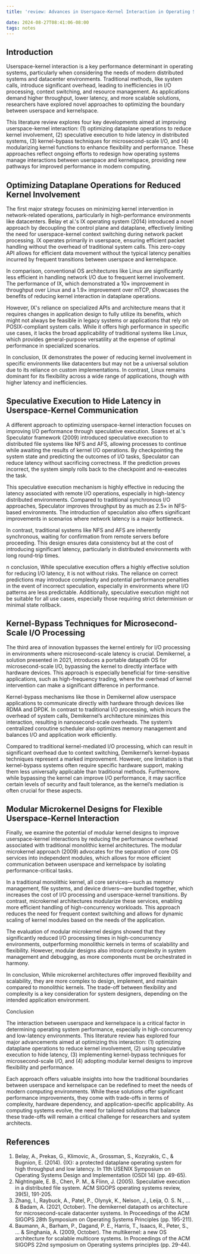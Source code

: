 ```yaml
---
title: 'review: Advances in Userspace-Kernel Interaction in Operating Systems '

date: 2024-08-27T08:41:06-08:00
tags: notes
---
```


## Introduction 

Userspace-kernel interaction is a key performance determinant in operating systems, particularly when considering the needs of modern distributed systems and datacenter environments. Traditional methods, like system calls, introduce significant overhead, leading to inefficiencies in I/O processing, context switching, and resource management. As applications demand higher throughput, lower latency, and more scalable solutions, researchers have explored novel approaches to optimizing the boundary between userspace and kernelspace. 

This literature review explores four key developments aimed at improving userspace-kernel interaction: (1) optimizing dataplane operations to reduce kernel involvement, (2) speculative execution to hide latency in distributed systems, (3) kernel-bypass techniques for microsecond-scale I/O, and (4) modularizing kernel functions to enhance flexibility and performance. These approaches reflect ongoing efforts to redesign how operating systems manage interactions between userspace and kernelspace, providing new pathways for improved performance in modern computing. 

## Optimizing Dataplane Operations for Reduced Kernel Involvement 

The first major strategy focuses on minimizing kernel intervention in network-related operations, particularly in high-performance environments like datacenters. Belay et al.'s IX operating system (2014) introduced a novel approach by decoupling the control plane and dataplane, effectively limiting the need for userspace-kernel context switching during network packet processing. IX operates primarily in userspace, ensuring efficient packet handling without the overhead of traditional system calls. This zero-copy API allows for efficient data movement without the typical latency penalties incurred by frequent transitions between userspace and kernelspace. 

In comparison, conventional OS architectures like Linux are significantly less efficient in handling network I/O due to frequent kernel involvement. The performance of IX, which demonstrated a 10× improvement in throughput over Linux and a 1.9× improvement over mTCP, showcases the benefits of reducing kernel interaction in dataplane operations. 

However, IX's reliance on specialized APIs and architecture means that it requires changes in application design to fully utilize its benefits, which might not always be feasible in legacy systems or applications that rely on POSIX-compliant system calls. While it offers high performance in specific use cases, it lacks the broad applicability of traditional systems like Linux, which provides general-purpose versatility at the expense of optimal performance in specialized scenarios. 

In conclusion, IX demonstrates the power of reducing kernel involvement in specific environments like datacenters but may not be a universal solution due to its reliance on custom implementations. In contrast, Linux remains dominant for its flexibility across a wide range of applications, though with higher latency and inefficiencies. 

## Speculative Execution to Hide Latency in Userspace-Kernel Communication 

A different approach to optimizing userspace-kernel interaction focuses on improving I/O performance through speculative execution. Soares et al.'s Speculator framework (2009) introduced speculative execution to distributed file systems like NFS and AFS, allowing processes to continue while awaiting the results of kernel I/O operations. By checkpointing the system state and predicting the outcomes of I/O tasks, Speculator can reduce latency without sacrificing correctness. If the prediction proves incorrect, the system simply rolls back to the checkpoint and re-executes the task. 

This speculative execution mechanism is highly effective in reducing the latency associated with remote I/O operations, especially in high-latency distributed environments. Compared to traditional synchronous I/O approaches, Speculator improves throughput by as much as 2.5× in NFS-based environments. The introduction of speculation also offers significant improvements in scenarios where network latency is a major bottleneck. 

In contrast, traditional systems like NFS and AFS are inherently synchronous, waiting for confirmation from remote servers before proceeding. This design ensures data consistency but at the cost of introducing significant latency, particularly in distributed environments with long round-trip times. 

n conclusion, While speculative execution offers a highly effective solution for reducing I/O latency, it is not without risks. The reliance on correct predictions may introduce complexity and potential performance penalties in the event of incorrect speculation, especially in environments where I/O patterns are less predictable. Additionally, speculative execution might not be suitable for all use cases, especially those requiring strict determinism or minimal state rollback. 

## Kernel-Bypass Techniques for Microsecond-Scale I/O Processing 

The third area of innovation bypasses the kernel entirely for I/O processing in environments where microsecond-scale latency is crucial. Demikernel, a solution presented in 2021, introduces a portable datapath OS for microsecond-scale I/O, bypassing the kernel to directly interface with hardware devices. This approach is especially beneficial for time-sensitive applications, such as high-frequency trading, where the overhead of kernel intervention can make a significant difference in performance. 

Kernel-bypass mechanisms like those in Demikernel allow userspace applications to communicate directly with hardware through devices like RDMA and DPDK. In contrast to traditional I/O processing, which incurs the overhead of system calls, Demikernel’s architecture minimizes this interaction, resulting in nanosecond-scale overheads. The system’s centralized coroutine scheduler also optimizes memory management and balances I/O and application work efficiently. 

Compared to traditional kernel-mediated I/O processing, which can result in significant overhead due to context switching, Demikernel’s kernel-bypass techniques represent a marked improvement. However, one limitation is that kernel-bypass systems often require specific hardware support, making them less universally applicable than traditional methods. Furthermore, while bypassing the kernel can improve I/O performance, it may sacrifice certain levels of security and fault tolerance, as the kernel’s mediation is often crucial for these aspects. 

## Modular Microkernel Designs for Flexible Userspace-Kernel Interaction 

Finally, we examine the potential of modular kernel designs to improve userspace-kernel interactions by reducing the performance overhead associated with traditional monolithic kernel architectures. The modular microkernel approach (2009) advocates for the separation of core OS services into independent modules, which allows for more efficient communication between userspace and kernelspace by isolating performance-critical tasks. 

In a traditional monolithic kernel, all core services—such as memory management, file systems, and device drivers—are bundled together, which increases the cost of I/O processing and userspace-kernel transitions. By contrast, microkernel architectures modularize these services, enabling more efficient handling of high-concurrency workloads. This approach reduces the need for frequent context switching and allows for dynamic scaling of kernel modules based on the needs of the application. 

The evaluation of modular microkernel designs showed that they significantly reduced I/O processing times in high-concurrency environments, outperforming monolithic kernels in terms of scalability and flexibility. However, modular designs also introduce complexity in system management and debugging, as more components must be orchestrated in harmony. 

In conclusion, While microkernel architectures offer improved flexibility and scalability, they are more complex to design, implement, and maintain compared to monolithic kernels. The trade-off between flexibility and complexity is a key consideration for system designers, depending on the intended application environment. 

Conclusion 

The interaction between userspace and kernelspace is a critical factor in determining operating system performance, especially in high-concurrency and low-latency environments. This literature review has explored four major advancements aimed at optimizing this interaction: (1) optimizing dataplane operations to reduce kernel involvement, (2) using speculative execution to hide latency, (3) implementing kernel-bypass techniques for microsecond-scale I/O, and (4) adopting modular kernel designs to improve flexibility and performance. 

Each approach offers valuable insights into how the traditional boundaries between userspace and kernelspace can be redefined to meet the needs of modern computing environments. While these solutions offer significant performance improvements, they come with trade-offs in terms of complexity, hardware dependency, and application-specific applicability. As computing systems evolve, the need for tailored solutions that balance these trade-offs will remain a critical challenge for researchers and system architects. 

## References 
 

1. Belay, A., Prekas, G., Klimovic, A., Grossman, S., Kozyrakis, C., & Bugnion, E. (2014). {IX}: a protected dataplane operating system for high throughput and low latency. In 11th USENIX Symposium on Operating Systems Design and Implementation (OSDI 14) (pp. 49-65).
2. Nightingale, E. B., Chen, P. M., & Flinn, J. (2005). Speculative execution in a distributed file system. ACM SIGOPS operating systems review, 39(5), 191-205.
3. Zhang, I., Raybuck, A., Patel, P., Olynyk, K., Nelson, J., Leija, O. S. N., ... & Badam, A. (2021, October). The demikernel datapath os architecture for microsecond-scale datacenter systems. In Proceedings of the ACM SIGOPS 28th Symposium on Operating Systems Principles (pp. 195-211).
4. Baumann, A., Barham, P., Dagand, P. E., Harris, T., Isaacs, R., Peter, S., ... & Singhania, A. (2009, October). The multikernel: a new OS architecture for scalable multicore systems. In Proceedings of the ACM SIGOPS 22nd symposium on Operating systems principles (pp. 29-44).

 

 
